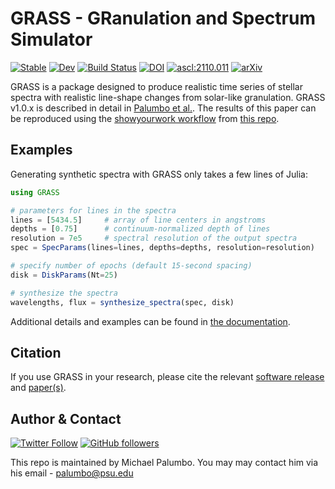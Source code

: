 # GRASS - GRanulation and Spectrum Simulator 
[![Stable](https://img.shields.io/badge/docs-stable-blue.svg)](https://palumbom.github.io/GRASS/stable)
[![Dev](https://img.shields.io/badge/docs-dev-blue.svg)](https://palumbom.github.io/GRASS/dev)
[![Build Status](https://github.com/palumbom/GRASS/workflows/CI/badge.svg)](https://github.com/palumbom/GRASS/actions)
[![DOI](https://zenodo.org/badge/364662564.svg)](https://zenodo.org/badge/latestdoi/364662564)
<a href="https://ascl.net/2110.011"><img src="https://img.shields.io/badge/ascl-2110.011-blue.svg?colorB=262255" alt="ascl:2110.011" /></a>
[![arXiv](https://img.shields.io/badge/arXiv-2110.11839-b31b1b.svg)](https://arxiv.org/abs/2110.11839)

GRASS is a package designed to produce realistic time series of stellar spectra with realistic line-shape changes from solar-like granulation. GRASS v1.0.x is described in detail in [Palumbo et al.](https://arxiv.org/abs/2110.11839). The results of this paper can be reproduced using the [showyourwork workflow](https://github.com/showyourwork/showyourwork) from [this repo](https://github.com/palumbom/palumbo22).

## Examples
Generating synthetic spectra with GRASS only takes a few lines of Julia:

```julia
using GRASS

# parameters for lines in the spectra
lines = [5434.5]     # array of line centers in angstroms
depths = [0.75]      # continuum-normalized depth of lines
resolution = 7e5     # spectral resolution of the output spectra
spec = SpecParams(lines=lines, depths=depths, resolution=resolution)

# specify number of epochs (default 15-second spacing)
disk = DiskParams(Nt=25)

# synthesize the spectra
wavelengths, flux = synthesize_spectra(spec, disk)
```

Additional details and examples can be found in [the documentation](https://palumbom.github.io/GRASS/stable).

## Citation
If you use GRASS in your research, please cite the relevant [software release](https://zenodo.org/badge/latestdoi/364662564) and [paper(s)](https://arxiv.org/abs/2110.11839).

## Author & Contact 
[![Twitter Follow](https://img.shields.io/twitter/follow/michael_palumbo?style=social)](https://twitter.com/michael_palumbo) [![GitHub followers](https://img.shields.io/github/followers/palumbom?label=Follow&style=social)](https://github.com/palumbom)

This repo is maintained by Michael Palumbo. You may may contact him via his email - [palumbo@psu.edu](mailto:palumbo@psu.edu)
